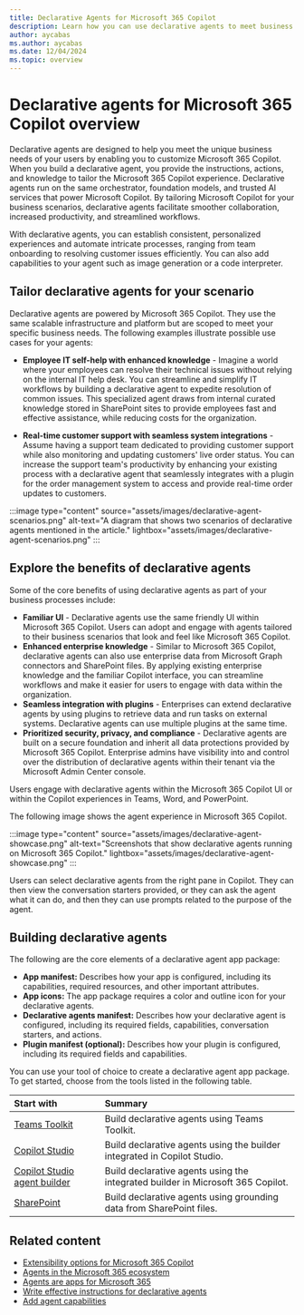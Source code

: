 ```yaml
---
title: Declarative Agents for Microsoft 365 Copilot
description: Learn how you can use declarative agents to meet business needs. Declarative agents customize Microsoft 365 Copilot via instructions, actions, and knowledge.
author: aycabas
ms.author: aycabas
ms.date: 12/04/2024
ms.topic: overview
---
```


# Declarative agents for Microsoft 365 Copilot overview

Declarative agents are designed to help you meet the unique business needs of your users by enabling you to customize Microsoft 365 Copilot. When you build a declarative agent, you provide the instructions, actions, and knowledge to tailor the Microsoft 365 Copilot experience. Declarative agents run on the same orchestrator, foundation models, and trusted AI services that power Microsoft Copilot. By tailoring Microsoft Copilot for your business scenarios, declarative agents facilitate smoother collaboration, increased productivity, and streamlined workflows. 

With declarative agents, you can establish consistent, personalized experiences and automate intricate processes, ranging from team onboarding to resolving customer issues efficiently. You can also add capabilities to your agent such as image generation or a code interpreter. 

## Tailor declarative agents for your scenario

Declarative agents are powered by Microsoft 365 Copilot. They use the same scalable infrastructure and platform but are scoped to meet your specific business needs. The following examples illustrate possible use cases for your agents:

- **Employee IT self-help with enhanced knowledge** - Imagine a world where your employees can resolve their technical issues without relying on the internal IT help desk. You can streamline and simplify IT workflows by building a declarative agent to expedite resolution of common issues. This specialized agent draws from internal curated knowledge stored in SharePoint sites to provide employees fast and effective assistance, while reducing costs for the organization.

- **Real-time customer support with seamless system integrations** - Assume having a support team dedicated to providing customer support while also monitoring and updating customers' live order status. You can increase the support team's productivity by enhancing your existing process with a declarative agent that seamlessly integrates with a plugin for the order management system to access and provide real-time order updates to customers.

:::image type="content" source="assets/images/declarative-agent-scenarios.png" alt-text="A diagram that shows two scenarios of declarative agents mentioned in the article." lightbox="assets/images/declarative-agent-scenarios.png" :::

## Explore the benefits of declarative agents

Some of the core benefits of using declarative agents as part of your business processes include:

- **Familiar UI** - Declarative agents use the same friendly UI within Microsoft 365 Copilot. Users can adopt and engage with agents tailored to their business scenarios that look and feel like Microsoft 365 Copilot.
- **Enhanced enterprise knowledge** - Similar to Microsoft 365 Copilot, declarative agents can also use enterprise data from Microsoft Graph connectors and SharePoint files. By applying existing enterprise knowledge and the familiar Copilot interface, you can streamline workflows and make it easier for users to engage with data within the organization.
- **Seamless integration with plugins** - Enterprises can extend declarative agents by using plugins to retrieve data and run tasks on external systems. Declarative agents can use multiple plugins at the same time.
- **Prioritized security, privacy, and compliance** - Declarative agents are built on a secure foundation and inherit all data protections provided by Microsoft 365 Copilot. Enterprise admins have visibility into and control over the distribution of declarative agents within their tenant via the Microsoft Admin Center console.

Users engage with declarative agents within the Microsoft 365 Copilot UI or within the Copilot experiences in Teams, Word, and PowerPoint. 

The following image shows the agent experience in Microsoft 365 Copilot.

:::image type="content" source="assets/images/declarative-agent-showcase.png" alt-text="Screenshots that show declarative agents running on Microsoft 365 Copilot." lightbox="assets/images/declarative-agent-showcase.png" :::

Users can select declarative agents from the right pane in Copilot. They can then view the conversation starters provided, or they can ask the agent what it can do, and then they can use prompts related to the purpose of the agent.

## Building declarative agents

The following are the core elements of a declarative agent app package:

- **App manifest:** Describes how your app is configured, including its capabilities, required resources, and other important attributes.
- **App icons:** The app package requires a color and outline icon for your declarative agents.
- **Declarative agents manifest:** Describes how your declarative agent is configured, including its required fields, capabilities, conversation starters, and actions.
- **Plugin manifest (optional):** Describes how your plugin is configured, including its required fields and capabilities.

You can use your tool of choice to create a declarative agent app package. To get started, choose from the tools listed in the following table.

| **Start with** | **Summary** |
|:------------|:------------|
| [Teams Toolkit](./build-declarative-agents.yml) | Build declarative agents using Teams Toolkit. |
| [Copilot Studio](/microsoft-copilot-studio/microsoft-copilot-extend-copilot-extensions?context=/microsoft-365-copilot/extensibility/context) | Build declarative agents using the builder integrated in Copilot Studio. |
| [Copilot Studio agent builder](copilot-studio-agent-builder.md) | Build declarative agents using the integrated builder in Microsoft 365 Copilot. |
| [SharePoint](./build-declarative-agents.yml?tutorial-step=5) | Build declarative agents using grounding data from SharePoint files. |

## Related content

- [Extensibility options for Microsoft 365 Copilot](decision-guide.md)
- [Agents in the Microsoft 365 ecosystem](ecosystem.md)
- [Agents are apps for Microsoft 365](agents-are-apps.md)
- [Write effective instructions for declarative agents](declarative-agent-instructions.md)
- [Add agent capabilities](add-agent-capabilities.md)

